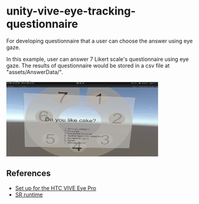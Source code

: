 # unity-vive-eye-tracking-questionnaire
For developing questionnaire that a user can choose the answer using eye gaze.

In this example, user can answer 7 Likert scale's questionnaire using eye gaze. The results of questionnaire would be stored in a csv file at "assets/AnswerData/".

![](https://github.com/rikuotono/unity-vive-eye-tracking-questionnaire/blob/images/Eye_Tracking_Sample_Movie.gif)

## References
- [Set up for the HTC VIVE Eye Pro](https://enterprise.vive.com/eu/setup/vive-pro/)
- [SR runtime](https://www.vive.com/us/support/vive-pro-eye/category_howto/installing-eye-tracking-software.html)
